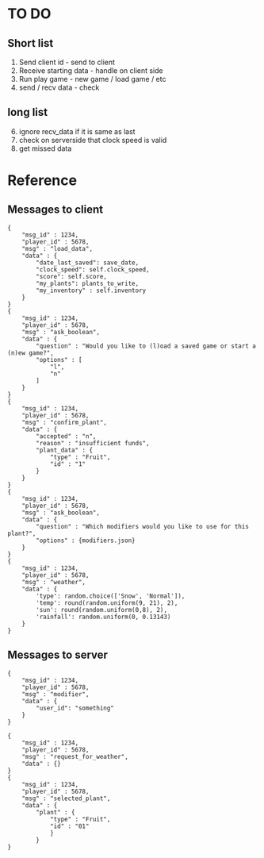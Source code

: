 # TO DO

## Short list
1. Send client id - send to client
2. Receive starting data - handle on client side
3. Run play game - new game / load game / etc
5. send / recv data - check

## long list
6. ignore recv_data if it is same as last
7. check on serverside that clock speed is valid
1. get missed data

# Reference

## Messages to client
``` 
{
    "msg_id" : 1234,
    "player_id" : 5678,
    "msg" : "load_data",
    "data" : {
        "date_last_saved": save_date,
        "clock_speed": self.clock_speed,
        "score": self.score,
        "my_plants": plants_to_write,
        "my_inventory" : self.inventory
    }
}
{
    "msg_id" : 1234,
    "player_id" : 5678,
    "msg" : "ask_boolean",
    "data" : {
        "question" : "Would you like to (l)oad a saved game or start a (n)ew game?",
        "options" : [
            "l",
            "n"
        ]
    }
}
{
    "msg_id" : 1234,
    "player_id" : 5678,
    "msg" : "confirm_plant",
    "data" : {
        "accepted" : "n",
        "reason" : "insufficient funds",
        "plant_data" : {
            "type" : "Fruit",
            "id" : "1"
        }
    }
}
{
    "msg_id" : 1234,
    "player_id" : 5678,
    "msg" : "ask_boolean",
    "data" : {
        "question" : "Which modifiers would you like to use for this plant?",
        "options" : {modifiers.json}
    }
}
{
    "msg_id" : 1234,
    "player_id" : 5678,
    "msg" : "weather",
    "data" : {
        'type': random.choice(['Snow', 'Normal']),
        'temp': round(random.uniform(9, 21), 2),
        'sun': round(random.uniform(0,8), 2),
        'rainfall': random.uniform(0, 0.13143)
    }
}
```

## Messages to server
```
{
    "msg_id" : 1234,
    "player_id" : 5678,
    "msg" : "modifier",
    "data" : {
        "user_id": "something"
    }
}
```

```
{
    "msg_id" : 1234,
    "player_id" : 5678,
    "msg" : "request_for_weather",
    "data" : {}
}
{
    "msg_id" : 1234,
    "player_id" : 5678,
    "msg" : "selected_plant",
    "data" : {
        "plant" : {
            "type" : "Fruit",
            "id" : "01"
            }
        }
}

```